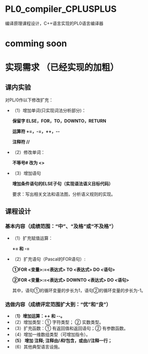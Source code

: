# PL0_compiler_CPLUSPLUS
编译原理课程设计，C++语言实现的PL0语言编译器
# comming soon

# 实现需求 （已经实现的加粗）
## 课内实验
对PL/0作以下修改扩充：
* （1）增加单词(只实现词法分析部分)：

    **保留字 ELSE，FOR，TO，DOWNTO，RETURN**

    **运算符 +=，-=，++，--**

    **注释符 //**
* （2）修改单词：
    
    **不等号# 改为 <>**

* （3）增加语句
    
   **增加条件语句的ELSE子句（实现语法语义目标代码）**
    
    要求：写出相关文法和语法图，分析语义规则的实现。
## 课程设计
### 基本内容（成绩范围：“中”、“及格”或“不及格”）
* （1）扩充赋值运算：

    **+= 和 -=**
* （2）扩充语句（Pascal的FOR语句）:

    **①FOR <变量>:=<表达式> TO <表达式> DO <语句>**

    **②FOR <变量>:=<表达式> DOWNTO <表达式> DO <语句>**
     
     其中，语句①的循环变量的步长为1，语句②的循环变量的步长为-1。

### 选做内容（成绩评定范围扩大到：“优”和“良”）
* （**1）增加运算：++ 和 --。**
* （2）增加类型：① 字符类型；          ② 实数类型。
* （3）扩充函数：① 有返回值和返回语句；② 有参数函数。
* （4）增加一维数组类型（可增加指令）。
* **（5） 增加 注释; 注释由/*和*/包含，或由//注释一行；**
* （6）其他典型语言设施。
